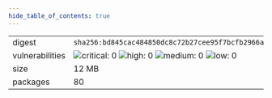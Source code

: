 ```yaml
---
hide_table_of_contents: true
---
```


<table>
<tr><td>digest</td><td><code>sha256:bd845cac484850dc8c72b27cee95f7bcfb2966ab8ba165534bc7d49c46ed43a3</code></td><tr><tr><td>vulnerabilities</td><td><img alt="critical: 0" src="https://img.shields.io/badge/critical-0-lightgrey"/> <img alt="high: 0" src="https://img.shields.io/badge/high-0-lightgrey"/> <img alt="medium: 0" src="https://img.shields.io/badge/medium-0-lightgrey"/> <img alt="low: 0" src="https://img.shields.io/badge/low-0-lightgrey"/> <!-- unspecified: 0 --></td></tr>
<tr><td>size</td><td>12 MB</td></tr>
<tr><td>packages</td><td>80</td></tr>
</table>
</details></table>
</details>

<table></table>


